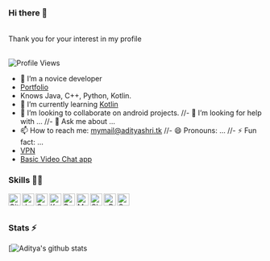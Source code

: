 ### Hi there 👋
</br>
Thank you for your interest in my profile
</br>
</br>

![Profile Views](https://hits.seeyoufarm.com/api/count/incr/badge.svg?url=https://github.com/aditya-shri/&title=Profile%20Views)


- 🔭 I’m a novice developer
- [Portfolio](https://adityashri.tk)
- Knows Java, C++, Python, Kotlin.
- 🌱 I’m currently learning [Kotlin](https://en.wikipedia.org/wiki/Kotlin_(programming_language))
- 👯 I’m looking to collaborate on android projects.
//- 🤔 I’m looking for help with ...
//- 💬 Ask me about ...
- 📫 How to reach me: mymail@adityashri.tk
//- 😄 Pronouns: ...
//- ⚡ Fun fact: ... 
- [VPN](https://github.com/aditya-shri/VPN)
- [Basic Video Chat app](https://video.adityshri.tk)


### Skills 👨‍💻

<img align="left" alt="GitHub" width="24px" src="https://cdn.jsdelivr.net/npm/simple-icons@4.7.0/icons/github.svg" />
<img align="left" alt="Java" width="24px" src="https://cdn.jsdelivr.net/npm/simple-icons@4.7.0/icons/java.svg" />
<img align="left" alt="C++" width="24px" src="https://cdn.jsdelivr.net/npm/simple-icons@4.7.0/icons/cplusplus.svg" />
<img align="left" alt="Kotlin" width="24px" src="https://cdn.jsdelivr.net/npm/simple-icons@4.7.0/icons/kotlin.svg" />
<img align="left" alt="Python" width="24px" src="https://cdn.jsdelivr.net/npm/simple-icons@4.7.0/icons/python.svg" />
<img align="left" alt="MySQL" width="24px" src="https://cdn.jsdelivr.net/npm/simple-icons@4.7.0/icons/mysql.svg" />
<img align="left" alt="Cloudflare" width="24px" src="https://cdn.jsdelivr.net/npm/simple-icons@4.7.0/icons/cloudflare.svg" />
<img align="left" alt="cPanel" width="24px" src="https://cdn.jsdelivr.net/npm/simple-icons@4.7.0/icons/cpanel.svg" />
<img align="left" alt="Google Products Expert" width="24px" src="https://cdn.jsdelivr.net/npm/simple-icons@4.7.0/icons/google.svg" />


</br>
</br>

### Stats ⚡️

[![Aditya's github stats](https://github-readme-stats.vercel.app/api?username=aditya-shri&show_icons=true&theme=radical)
